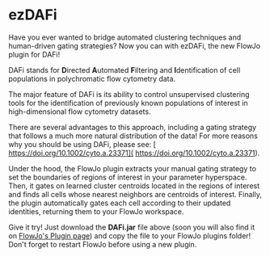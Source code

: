# ezDAFi
Have you ever wanted to bridge automated clustering techniques and 
human-driven gating strategies? Now you can with ezDAFi, the new 
FlowJo plugin for DAFi!

DAFi stands for **D**irected **A**utomated **F**iltering and
**I**dentification of cell populations in polychromatic
flow cytometry data.

The major feature of DAFi is its ability to control unsupervised
clustering tools for the identification of previously known
populations of interest in high-dimensional flow cytometry
datasets.

There are several advantages to this approach, including a 
gating strategy that follows a much more natural distribution of
the data! For more reasons why you should be using DAFi,
please see: [ https://doi.org/10.1002/cyto.a.23371]( https://doi.org/10.1002/cyto.a.23371). 

Under the hood, the FlowJo plugin extracts your manual gating
strategy to set the boundaries of regions of interest in your
parameter hyperspace. Then, it gates on learned cluster centroids
located in the regions of interest and finds all cells whose
nearest neighbors are centroids of interest. Finally, the plugin
automatically gates each cell according to their updated
identities, returning them to your FlowJo workspace.

Give it try! Just download the __DAFi.jar__ file above (soon you will
also find it on [FlowJo's Plugin page](https://www.flowjo.com/exchange/#/))
and copy the file to your FlowJo plugins folder! Don't forget to
restart FlowJo before using a new plugin.
  
  